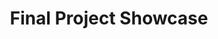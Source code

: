 ---
layout: project-showcase
title: Final Project Showcase
nav_order: 2
permalink: /project-showcase/
sections:
    - name: "60"
      time: "Thursday, 4-5PM"
      ta: "Katherine"
      teams:
          - title: "Recipea"
            description: "How to find recipes based on the ingredients you already have in your kitchen."
            report: "https://github.com/R-e-c-i-p-e-a/recipeaApp/blob/project_8/README.md"
            prototype: "https://r-e-c-i-p-e-a.github.io/recipeaApp/"
            image_url: "https://github.com/R-e-c-i-p-e-a/recipeaApp/raw/project_8/img/RecipeaLogo.png"
          - title: "Art Access"
            description: "A web-based platform that utilizes the Art Institute of Chicago’s new public API to display artworks based on a number of configurable parameters."
            report: "https://github.com/ArtAccess/AIC/blob/master/README.md"
            prototype: "https://artaccess.github.io/AIC/"
            image_url: "https://dimg.donga.com/egc/CDB/ENGLISH/Article/15/13/29/55/1513295535487.jpg"
    - name: "61"
      time: "Thursday, 3-4PM"
      ta: "Makenna"
      teams:
          - title: "Swole"
            description: "Helping people to create nutritionally balanced meal plans to reach their fitness goals."
            team_members: "Leonard Liu, Yav Todorov, Marcel Bonnici"
            report: "https://github.com/HCI330-Project/diet/blob/master/README.md"
            prototype: "http://www.swole.io/"
            image_url: "/winter2020/assets/images/final-projects/swole.png"
          - title: "Reflections"
            team_members: "Hakan Dingenc, Juan Solera, Paulina Tarasul, Fiona Worsfold"
            description: "Helping people to actively and effectively practice self-reflection"
            report: "https://github.com/CS-330-Reflections/Reflections-Project-Winter-2020/blob/master/README.md"
            prototype: "https://cs-330-reflections.github.io/Reflections-Project-Winter-2020/login.html"
            image_url: "/winter2020/assets/images/final-projects/reflections_61.png"
          - title: "GoLocal"
            team_members: "Kiara McNulty, Wes Donnell, Alan Xue" 
            description: "When people travel, it can be difficult to separate touristy information or information advertised by large corporations from knowledge about authentic experiences from local experts. GoLocal helps people find the very best places to visit, curated by locals."
            report: "https://github.com/cs-330-GoLocal/go-local/blob/master/README.md"
            prototype: "https://cs-330-golocal.github.io/go-local/login.html"
            image_url: "/winter2020/assets/images/final-projects/golocal.png"
            slides_url: "https://docs.google.com/presentation/d/1ulCwYxVAx9Jv_H9rn3Y1evIgxDbUQxxFxC9IXVMgBUM/edit"
          - title: "for thought"
            team_members: "Annika de Vogel, Jules Gilligan, Braden Svoboda, Julia Odden"
            description: "Guiding people through daily self-reflection with a simple, attractive, easy-to-use app."
            report: "https://github.com/scribblegeeks/journaling101/blob/project_8/README.md"
            prototype: "https://scribblegeeks.github.io/journaling101/"
            slides_url: "https://docs.google.com/presentation/d/1VVNZcHDX6ldcpGQA-JgmgnrY_4rb-BNv0N0ypOfo4sk/edit"
            image_url: "/winter2020/assets/images/final-projects/for-thought.png"
          - title: "Buy Better (Ethical Consumption)"
            description: "Because there is a lack of transparency regarding company ethics and subsequent environmental impacts of their products, Buy Better allows users to shop more ethically, drawing on information and ratings  from several environmental and rating groups. Buy Better makes this information more easily navigable and digestible."
            team_members: "Adviti Atluri, Jackson Schuster, Jenni Hutson, Andre Norton"
            report: "https://github.com/HCI330EthicalConsumption/EthCon"
            prototype: "https://hci330ethicalconsumption.github.io/EthCon/"
            image_url: "https://github.com/HCI330EthicalConsumption/EthCon/raw/master/searchresult.png"
    - name: "62"
      time: "Thursday, 2-3PM"
      ta: "Cooper"
      teams:
          - title: "Brutus.nu (Course Planner)"
            team_members: "Aavi Deora, Spencer Fitch, Caedon Hsieh, Kyle Hwang"
            description: "The goal of Brutus.nu is to provide a concise tool that streamlines the course registration process. In developing our design concept, we wanted to implement the ability to select and display courses in a visual calendar representation like serif.nu while also providing additional information about prerequisites, typical course order, and CTEC course evaluations. We intended the website to act as a digital advisor, offering students personalized resources to find the best course options for an upcoming quarter in a given subject or field based on what prerequisites they have satisfied already."
            report: "https://github.com/CS330schedule/course-planner/blob/master/README.md"
            prototype: "https://cs330schedule.github.io/course-planner/"
            image_url: "https://github.com/CS330schedule/course-planner/blob/master/ReportImages/login.PNG?raw=true"
          - title: "DONAT.IO"
            team_members: "Erol Bulun, Archit Chopra, Jason Friedman, Romir Hysko, Aaron Kim"
            description: "Our goal was to create a platform that allows users to browse NGO's (their mission statements, metrics, etc.) and adequately compare them to determine which one they will donate to. While we allow users to donate on our site, we also want our platform to help spread awareness about the work these NGOs do through the information that we provide."
            report: "https://github.com/RomirH/Donations/blob/project_8/README.md"
            prototype: "https://architc.github.io/"
            image_url: "https://github.com/RomirH/Donations/raw/project_8/Images/Task1Step1.png"
          - title: "El-Care"
            team_members: "Olivier Gabison, Isaiah Jones, Jenna Jubeir, Tiffany Lau, Emily Weintraub"
            description: "Helping caregivers to care for elder adults: assisting people who are trying to juggle their career and social lives  while also taking care of parents or even grandparents. A quick message-response check-in system can help ease some of these stresses."
            report: "https://github.com/Elcare-Team/Elcare-/blob/project_8/README.md"
            image_url: "/winter2020/assets/images/final-projects/el-care.png"
          - title: "Finding Classmates"
            team_members: "Dylan Clausen, Alexandra Gold, Abby Heath, Connor Mitchell, Monica Oleski"
            description: "Facilitating study group and partner formation in courses where students may not know anyone in the class."
            report: "https://github.com/StudyPartners330/StudyPartnersProgram/blob/master/README.md"
            image_url: "/winter2020/assets/images/final-projects/matches.png"
            prototype: "https://studypartners330.github.io/StudyPartnersProgram/index.html"
    - name: "64"
      time: "Fridays, 12-1PM"
      ta: "Emmy & Gabrielle"
      teams:
          - title: "City Commute"
            team_members: "Rohan Balakrishna, Jack Freilich, Hidde Verholt"
            description: "Helping commuters consider their transportation options (transit, Uber, biking, etc., given everyday constraints (weather, time, money)."
            report: "https://github.com/CityCommute/CityCommute"
            prototype: "https://citycommute.github.io/CityCommute/"
            image_url: "/winter2020/assets/images/final-projects/city-commute.png"
          - title: "sharity.io"
            team_members: "Connor Pan, Aura Ulloa Ordonez, Xuan Zhang"
            description: "sharity.io aims to help resolve this struggle by creating a better communication platform between individuals and their nearby charities. By resolving this issue, people in need will have a greater chance of receiving the items and services they need from these nonprofits. Community building can also grow from having locals become more involved with nearby nonprofits."
            report: "https://github.com/HCI-Charity-Team/charity-site/blob/master/README.md"
            prototype: "https://hci-charity-team.github.io/charity-site/"
            image_url: "https://hci-charity-team.github.io/charity-site/images/logo.png"
          - title: "Food Finder"
            team_members: "Henry Raeder, Ellen Wade, Sharon Wong"
            description: "Food Finder combines the logistical part of Google Maps with the social side of foodfriends. Ideally, users should be able to input their addresses and get suggestions for restaurants near both of them. They would also be able to filter options by distance, price, and cuisine."
            report: "https://github.com/food-finders/food-finders.github.io/blob/master/README.md"
            prototype: "https://food-finders.github.io/"
            image_url: "/winter2020/assets/images/final-projects/food-finder.png"
          - title: "Mental Health App"
            team_members: "Kenneth Fu, Russell MacQuarrie, Grace Wainaina, Ze Feng Zhu"
            description: "Helping students maintain positive mental health through journaling, mood tracking, and self reflection."
            report: "https://github.com/keivory/COMP_SCI_330/blob/master/README.md"
            prototype: "https://keivory.github.io/COMP_SCI_330/index.html"
            image_url: "/winter2020/assets/images/final-projects/mood-tracking-64.png"
          - title: "Time.Off"
            team_members: "Caroline Dooley, Margot Dupeyroux, Brendan Lamishaw, Fumi Moriya, Nicole Villalba"
            description: "Time.Off significantly reduces the need for travelers to research and plan activities ahead of time. By providing travelers with an automatic, personalized set of options from which to choose, Time.Off helps them to create an itinerary that best aligns with their needs and preferences."
            report: "https://github.com/Team-Amble/time.off/blob/master/README.md"
            prototype: "https://www.youtube.com/watch?v=374cqGKtul4&feature=youtu.be"
            image_url: "https://github.com/Team-Amble/time.off/raw/master/report_static/image7.png"
    - name: "65"
      time: "Fridays, 2-3PM"
      ta: "Titobi"
      teams:
          - title: "Healthcare"
            team_members: "William Belcher, Olivia Deloney, Ethan Piper, Rhea Ramaiya, Nimesh Tripathi"
            description: "Improving the accessibility of all possible medical information that can be found, helping patients make the best informed decisions regarding their healthcare needs based on preferences including insurance plans (in or out-of-network), distance, price, etc."
            report: "https://github.com/CS-330-Healthcare/healthcare/blob/project_8/README.md"
            prototype: "https://cs-330-healthcare.github.io/healthcare/login.html"
            image_url: "/winter2020/assets/images/final-projects/healthcare.png"
          - title: "Lost 'N Found"
            team_members: "Andrew Chung, Zhen Huang, Weijian Li, Tzu-jui Liu, Shensong Zhai"
            description: "LostNFound aims to connect those who have lost items with other “finders” so that they can easily regain possession of such items. When someone posts a lost item, he or she can include a bounty for finding that item, so that other users will be motivated to find the lost item."
            report: "https://github.com/eecs-330-Lost-and-Found/Prototype/blob/project_8/README.md"
            prototype: "https://hcilogin.firebaseapp.com/"
            image_url: "/winter2020/assets/images/final-projects/item-finder.png"
          - title: "NU Housing"
            team_members: "Itay Golan, Maximilian Kolowrat-Krakowsky, Joshua Levitas, Alex Rhee, Brando Socarras, Ethan Zack"
            description: "Helping NU students find off-campus housing through a centralized website -- containing listings, contact information, and housing amenities. NU Housing will save students countless hours and make the process of finding housing much easier."
            report: "https://github.com/cs330-Housing-Project/housing/blob/project_8/README.md"
            prototype: "https://cs330-housing-project.github.io/housing/"
            image_url: "/winter2020/assets/images/final-projects/nu-housing.png"
          - title: "Better Than Caesar"
            team_members: "Yifeng Chen, Junlin Liu, Radin Marinov, Felix Peng, Xujia Zhang"
            description: "Helping NU students to plan out  classes to take in the future while making sure that their plan fulfills all necessary degree requirements."
            report: "https://github.com/EECS-330-Schedule/Better-Than-Caesar/blob/project_8/README.md"
            prototype: "https://better-than-caesar.firebaseapp.com/"
            image_url: "/winter2020/assets/images/final-projects/better-than-caesar.png"
    - name: "66"
      time: "Thursdays, 4-5PM"
      ta: "Anna"
      teams:
          - title: "Apartment Search"
            team_members: "Damon D'Amico, Andrew Liao"
            description: "Apartment Search helps college students find off-campus housing."
            report: "https://github.com/CS330-Apartment/apartment-search/blob/project_8/README.md"
            slides_url: "https://docs.google.com/presentation/d/1fNRzkwVSqhKZJKmJ2nby82OCAiE4g04JxM7tozVVBaY/edit?usp=sharing"
            prototype: "https://www.youtube.com/watch?v=ZiSBbI2dRlE"
            image_url: "https://raw.githubusercontent.com/CS330-Apartment/apartment-search/project_8/partone.png"
          - title: "New Caesar"
            team_members: "Kerem Guventurk, Alin Hulli, Mason Lin"
            description: "Allowing students to adapt to class availability and look up classes an hassle-free way. New Caesar allows students to create potential schedules by selecting courses based on their major's academic requirement, the course number and name, as well as any major that course belongs to. They can easily see how the courses fit in their schedules and remove/add accordingly. Moreover, they can keep potential courses in their Shopping Cart for future reference."
            report: "https://github.com/cs330section66/course-selection-prototype/blob/project_8/README.md"
            image_url: "https://github.com/cs330section66/course-selection-prototype/raw/project_8/images/searchbyclass.png"
            prototype: "https://cs330section66.github.io/course-selection-prototype/"
          - title: "Finding Tutors"
            team_members: "Shalom Alarape, Yining Chen, Kathryne Tao, Linda Zhang"
            description: "Helping students to: (1) easily find tutoring around campus from other students that have taken those classes before, and (2) offer tutoring services to others in order to make some extra money."
            prototype: "https://www.youtube.com/watch?v=lbH5B8aucbA&feature=youtu.be"
            image_url: "/winter2020/assets/images/final-projects/tutor-search.png"
          - title: "Language Learning"
            team_members: "Ah Hyun Kim, Kevin Lee, Katherine Liu, Quinn Shim"
            description: "Helping non-native English speakers to feel confident engaging in casual conversations and keep up with slang/ever-evolving cultural references."
            report: "https://github.com/CS-330-Language-Learning/language-learning/blob/project_8/README.md"
            prototype: "https://cs-330-language-learning.github.io/language-learning/login.html"
            image_url: "/winter2020/assets/images/final-projects/language-learning.png"
    - name: "69"
      time: "Fridays, 1-2PM"
      ta: "Drew & Kieran"
      teams:
          - title: "Sweather"
            team_members: "Liam Braddock, Jeff Lau, Brian Sui, Ian Wu"
            description: "Sweather helps you to figure out what you want to wear, based on personal style you want to express, what you will be doing, and the weather throughout the day."
            prototype: "https://www.youtube.com/watch?v=Mg3_QXyEeEE&feature=youtu.be"
            image_url: "/winter2020/assets/images/final-projects/sweather.png"
          - title: "Bloom"
            team_members: "Joey Yang & Team"
            description: "Bloom tracks your habits over time, helping you to identify the ways in which certain habits can negatively impact your life. In addition to this, it encourages your to set realistic and timely goals in order to replace their old habits with better ones."
            report: "https://github.com/330Flower/BuildAFlower/blob/project_8/README.md"
            prototype: "https://330flower.github.io/BuildAFlower/"
            image_url: "https://github.com/330Flower/BuildAFlower/raw/project_8/images/image1.png"
          - title: "Happy Jar"
            team_members: "Peter Zhong & Team"
            description: "Happy Jar helps people to reflect on how they feel, why they feel the way they feel, and visualize their emotional states over time and via artistic bubble charts of concepts and experiences."
            report: "https://github.com/Peter-and-the-Gals/happyjar/blob/finalsubmission/README.md"
            prototype: "https://peter-and-the-gals.github.io/happyjar/homepage.html"
            video_url: "https://github.com/Peter-and-the-Gals/happyjar/blob/master/Demo.mov?raw=true"
            image_url: "/winter2020/assets/images/final-projects/happy-jar.png"
          - title: "Chore Scheduler"
            team_members: "Anthony Chen, Jonathan Liu, Priya Kini, Sahil Doshi"
            description: "Helping you and your roommates schedule (and do) needed chores."
            report: "https://github.com/EECS-330/Chore-Scheduler/blob/project_8/README.md"
            prototype: "https://eecs-330.github.io/Chore-Scheduler/"
            image_url: "/winter2020/assets/images/final-projects/chore-scheduler.png"
          - title: "Happy Appy: An App for Happiness"
            team_members: "Trisha Casper & Team"
            description: "Happy Appy is a website that helps users become happier by allowing them to log daily reflections that focus on the good in their lives, track their progress over time, connect with friends to create a supportive social network, find outside resources to educate them on healthy coping or find professional help, and a place to see positive content that can help them feel better."
            report: "https://github.com/Happy-Appy-An-App-For-Happiness/Happy-Appy/blob/project_8/README.md"
            prototype: "https://happy-appy-an-app-for-happiness.github.io/Happy-Appy/"
            image_url: "/winter2020/assets/images/final-projects/happy-appy.png"
          - title: "Elate"
            team_members: "Sanath Angalakudati, Zaddeen Benaissa, Shivang Pant and Kevin Wu"
            description: "Remembering the good times through journaling and goal setting."
            report: "https://github.com/HCI330-BMP/elate/blob/master/README.md"
            prototype: "https://hci330-bmp.github.io/elate/"
            image_url: "/winter2020/assets/images/final-projects/elate.png"
            

            
    - name: "70"
      time: "Thursdays, 1-2PM"
      ta: "Calypso"
      teams:
          - title: "Tabletop Game Assistant"
            team_members: "Andrew Bridgeman, Michael Li, Brendan Ward"
            description: "Tabletop Game Assistant allows players to display information found in Dungeons & Dragons Fifth Edition to a single virtual notepad, for the player's convenience."
            report: "https://github.com/330-Team/Tabletop-Project/blob/project_8/README.md"
            prototype: "https://330-team.github.io/Tabletop-Project/signup.html"
            slides_url: "https://docs.google.com/presentation/d/1kA1hvkFtNtn-hT3eDk35us5FDS_yDcJKxqMq84gUsgM/edit#slide=id.p"
            image_url: "https://github.com/330-Team/Tabletop-Project/raw/project_8/notepad.png"
          - title: "Teco"
            team_members: " Olivia Gallager, Taehun Kim, Wilson Wong, Jingya Xun"
            description: "Helping people lower their carbon footprint via their purchasing choices."
            report: "https://github.com/CS330HCI/Group1/blob/project_8/README.md"
            image_url: "https://github.com/CS330HCI/Group1/raw/project_8/readme_img/search_buns.jpeg"
          - title: "Jot"
            team_members: "Daniel Hernandez, May Li, Alex Malavet, Margot Sobota, James White"
            description: "Fostering mental health and wellness through journaling, reflection, and enhanced therapist-patient communication."
            report: "https://github.com/jot-hci/jot/blob/project_8/README.md"
            prototype: "https://www.youtube.com/watch?v=wQyG1CM_Zgs&feature=youtu.be"
            image_url: "https://raw.githubusercontent.com/jot-hci/jot/project_8/images/jot-logo.png"
          - title: "Build"
            team_members: " Caroline Christensen, Elijah Flomen, Spencer Levitt, Matt Restieri"
            description: "The easiest way to split checks with friends!"
            report: "https://github.com/HCI-Build/build-app/blob/project_8/README.md"
            prototype: "https://hci-build.github.io/build-app/"
            image_url: "/winter2020/assets/images/final-projects/build.png"
---